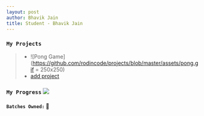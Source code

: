 ```yaml
---
layout: post
author: Bhavik Jain
title: Student - Bhavik Jain
---
```


### `My Projects`

> * ![Pong Game](https://github.com/rodincode/projects/blob/master/assets/pong.gif = 250x250)
> * [add project](https://rodincode.github.io/coderprojects)

### `My Progress`  ![](https://progress-bar.dev/53)
#### `Batches Owned:` 🌟
